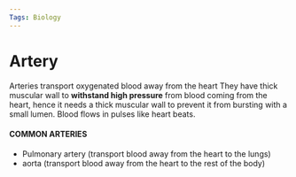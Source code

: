 ```yaml
---
Tags: Biology
---
```

# Artery
Arteries transport oxygenated blood away from the heart
They have thick muscular wall to **withstand high pressure** from blood coming from the heart, hence it needs a thick muscular wall to prevent it from bursting with a small lumen.
Blood flows in pulses like heart beats.

#### COMMON ARTERIES
- Pulmonary artery (transport blood away from the heart to the lungs)
- aorta (transport blood away from the heart to the rest of the body)